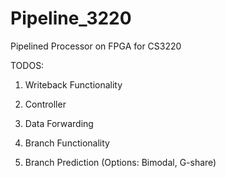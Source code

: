 # Pipeline_3220
Pipelined Processor on FPGA for CS3220

TODOS:

1. Writeback Functionality

2. Controller

3. Data Forwarding

4. Branch Functionality

5. Branch Prediction (Options: Bimodal, G-share)

